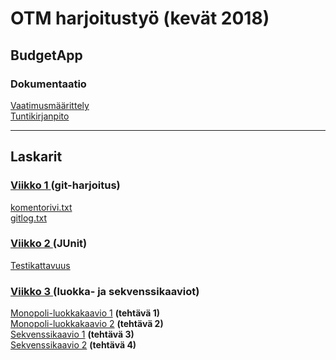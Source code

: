 <h1>OTM harjoitustyö (kevät 2018)</h1>

<h2>BudgetApp</h2>

  <h3>Dokumentaatio</h3>

[Vaatimusmäärittely](https://github.com/RHeikkinen/otm-harjoitustyo/blob/master/dokumentaatio/maarittelydokumentti.md)  
[Tuntikirjanpito](https://github.com/RHeikkinen/otm-harjoitustyo/blob/master/dokumentaatio/tuntikirjanpito.md)

***

<h2>Laskarit</h2>

  <h3>
    <a href="https://github.com/RHeikkinen/otm-harjoitustyo/tree/master/laskarit/viikko1">
      Viikko 1
    </a> 
    (git-harjoitus)
  </h3>

[komentorivi.txt](https://github.com/RHeikkinen/otm-harjoitustyo/blob/master/laskarit/viikko1/komentorivi.txt)  
[gitlog.txt](https://github.com/RHeikkinen/otm-harjoitustyo/blob/master/laskarit/viikko1/gitlog.txt)

  <h3>
    <a href="https://github.com/RHeikkinen/otm-harjoitustyo/tree/master/laskarit/viikko2">
      Viikko 2
    </a>  
    (JUnit)
  </h3>

[Testikattavuus](https://github.com/RHeikkinen/otm-harjoitustyo/blob/master/laskarit/viikko2/testikattavuus.png)

  <h3>
    <a href="https://github.com/RHeikkinen/otm-harjoitustyo/tree/master/laskarit/viikko3">
      Viikko 3
    </a>  
    (luokka- ja sekvenssikaaviot)
  </h3>

[Monopoli-luokkakaavio 1](https://github.com/RHeikkinen/otm-harjoitustyo/blob/master/laskarit/viikko3/teht1-Monopoli.png) __(tehtävä 1)__    
[Monopoli-luokkakaavio 2](https://github.com/RHeikkinen/otm-harjoitustyo/blob/master/laskarit/viikko3/teht2-Monopoli.png) __(tehtävä 2)__  
[Sekvenssikaavio 1](https://github.com/RHeikkinen/otm-harjoitustyo/blob/master/laskarit/viikko3/teht3-sekvenssikaavio.png) __(tehtävä 3)__  
[Sekvenssikaavio 2](https://github.com/RHeikkinen/otm-harjoitustyo/blob/master/laskarit/viikko3/teht4-sekvenssikaavio.png) __(tehtävä 4)__


